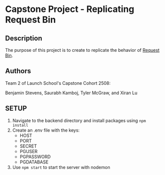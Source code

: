 # Capstone Project - Replicating Request Bin

## Description

The purpose of this project is to create to replicate the behavior of [Request Bin](https://rbaskets.in/).

## Authors

Team 2 of Launch School's Capstone Cohort 2508:

Benjamin Stevens, Saurabh Kamboj, Tyler McGraw, and Xiran Lu

## SETUP

1. Navigate to the backend directory and install packages using `npm install`
2. Create an .env file with the keys:
   - HOST
   - PORT
   - SECRET
   - PGUSER
   - PGPASSWORD
   - PGDATABASE
3. Use `npm start` to start the server with nodemon
